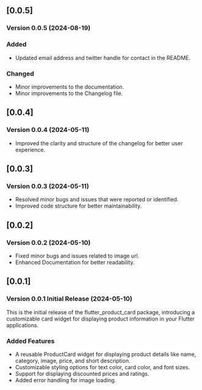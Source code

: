 ## [0.0.5]

### Version 0.0.5 (2024-08-19)

### Added
- Updated email address and twitter handle for contact in the README.

### Changed
- Minor improvements to the documentation.
- Minor improvements to the Changelog file.

## [0.0.4] 

### Version 0.0.4 (2024-05-11)

* Improved the clarity and structure of the changelog for better user experience.

## [0.0.3] 

### Version 0.0.3 (2024-05-11)

* Resolved minor bugs and issues that were reported or identified.
* Improved code structure for better maintainability.

## [0.0.2] 

### Version 0.0.2 (2024-05-10)

* Fixed minor bugs and issues related to image url.
* Enhanced Documentation for better readability.

## [0.0.1] 

### Version 0.0.1 Initial Release (2024-05-10) 

This is the initial release of the flutter_product_card package, introducing a customizable card widget for displaying product information in your Flutter applications.

### Added Features

- A reusable ProductCard widget for displaying product details like name, category, image, price, and short description.
- Customizable styling options for text color, card color, and font sizes.
- Support for displaying discounted prices and ratings.
- Added error handling for image loading.
